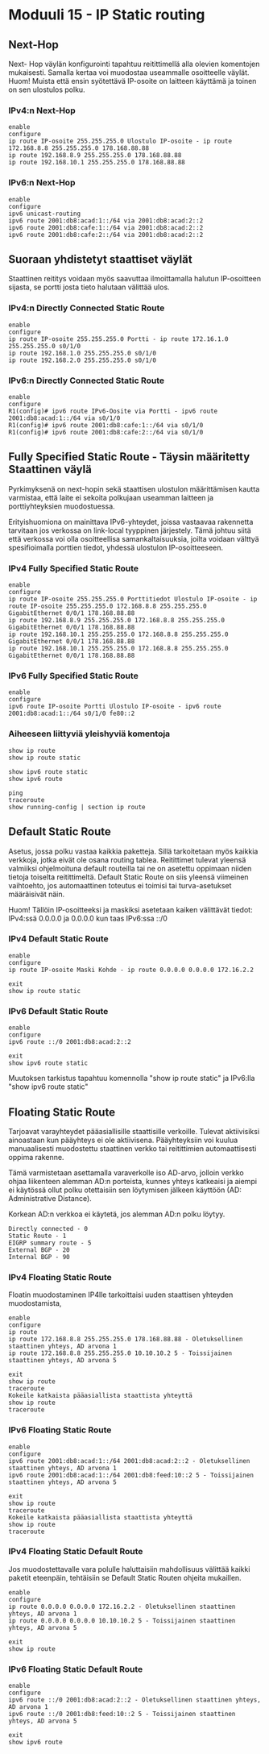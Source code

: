 # Moduuli 15 - IP Static routing

## Next-Hop
Next- Hop väylän konfigurointi tapahtuu reitittimellä alla olevien komentojen mukaisesti. Samalla kertaa voi muodostaa useammalle osoitteelle väylät.
Huom! Muista että ensin syötettävä IP-osoite on laitteen käyttämä ja toinen on sen ulostulos polku. 

### IPv4:n Next-Hop

    enable
    configure
    ip route IP-osoite 255.255.255.0 Ulostulo IP-osoite - ip route 172.168.8.8 255.255.255.0 178.168.88.88
    ip route 192.168.8.9 255.255.255.0 178.168.88.88
    ip route 192.168.10.1 255.255.255.0 178.168.88.88

### IPv6:n Next-Hop

    enable
    configure
    ipv6 unicast-routing
    ipv6 route 2001:db8:acad:1::/64 via 2001:db8:acad:2::2
    ipv6 route 2001:db8:cafe:1::/64 via 2001:db8:acad:2::2
    ipv6 route 2001:db8:cafe:2::/64 via 2001:db8:acad:2::2

## Suoraan yhdistetyt staattiset väylät
Staattinen reititys voidaan myös saavuttaa ilmoittamalla halutun IP-osoitteen sijasta, se portti josta tieto halutaan välittää ulos.

### IPv4:n Directly Connected Static Route

    enable
    configure
    ip route IP-osoite 255.255.255.0 Portti - ip route 172.16.1.0 255.255.255.0 s0/1/0
    ip route 192.168.1.0 255.255.255.0 s0/1/0
    ip route 192.168.2.0 255.255.255.0 s0/1/0

### IPv6:n Directly Connected Static Route
    
    enable
    configure
    R1(config)# ipv6 route IPv6-Oosite via Portti - ipv6 route 2001:db8:acad:1::/64 via s0/1/0
    R1(config)# ipv6 route 2001:db8:cafe:1::/64 via s0/1/0
    R1(config)# ipv6 route 2001:db8:cafe:2::/64 via s0/1/0

## Fully Specified Static Route - Täysin määritetty Staattinen väylä
Pyrkimyksenä on next-hopin sekä staattisen ulostulon määrittämisen kautta varmistaa, että laite ei sekoita polkujaan useamman laitteen ja porttiyhteyksien muodostuessa.

Erityishuomiona on mainittava IPv6-yhteydet, joissa vastaavaa rakennetta tarvitaan jos verkossa on link-local tyyppinen järjestely.
Tämä johtuu siitä että verkossa voi olla osoitteellisa samankaltaisuuksia, joilta voidaan välttyä spesifioimalla porttien tiedot, yhdessä ulostulon IP-osoitteeseen.

### IPv4 Fully Specified Static Route

    enable
    configure
    ip route IP-osoite 255.255.255.0 Porttitiedot Ulostulo IP-osoite - ip route IP-osoite 255.255.255.0 172.168.8.8 255.255.255.0 GigabitEthernet 0/0/1 178.168.88.88
    ip route 192.168.8.9 255.255.255.0 172.168.8.8 255.255.255.0 GigabitEthernet 0/0/1 178.168.88.88
    ip route 192.168.10.1 255.255.255.0 172.168.8.8 255.255.255.0 GigabitEthernet 0/0/1 178.168.88.88
    ip route 192.168.10.1 255.255.255.0 172.168.8.8 255.255.255.0 GigabitEthernet 0/0/1 178.168.88.88

### IPv6 Fully Specified Static Route

    enable
    configure
    ipv6 route IP-osoite Portti Ulostulo IP-osoite - ipv6 route 2001:db8:acad:1::/64 s0/1/0 fe80::2


### Aiheeseen liittyviä yleishyviä komentoja

    show ip route
    show ip route static

    show ipv6 route static
    show ipv6 route

    ping
    traceroute
    show running-config | section ip route

## Default Static Route

Asetus, jossa polku vastaa kaikkia paketteja. Sillä tarkoitetaan myös kaikkia verkkoja, jotka eivät ole osana routing tablea.
Reitittimet tulevat yleensä valmiiksi ohjelmoituna default routeilla tai ne on asetettu oppimaan niiden tietoja toiselta reitittimeltä.
Default Static Route on siis yleensä viimeinen vaihtoehto, jos automaattinen toteutus ei toimisi tai turva-asetukset määräisivät näin.

Huom! Tällöin IP-osoitteeksi ja maskiksi asetetaan kaiken välittävät tiedot: IPv4:ssä 0.0.0.0 ja 0.0.0.0 kun taas IPv6:ssa ::/0

### IPv4 Default Static Route

    enable
    configure
    ip route IP-osoite Maski Kohde - ip route 0.0.0.0 0.0.0.0 172.16.2.2
    
    exit
    show ip route static

### IPv6 Default Static Route

    enable
    configure
    ipv6 route ::/0 2001:db8:acad:2::2
    
    exit
    show ipv6 route static

Muutoksen tarkistus tapahtuu komennolla "show ip route static" ja IPv6:lla "show ipv6 route static"

## Floating Static Route

Tarjoavat varayhteydet pääasiallisille staattisille verkoille. Tulevat aktiivisiksi ainoastaan kun pääyhteys ei ole aktiivisena.
Pääyhteyksiin voi kuulua manuaalisesti muodostettu staattinen verkko tai reitittimien automaattisesti oppima rakenne.

Tämä varmistetaan asettamalla varaverkolle iso AD-arvo, jolloin verkko ohjaa liikenteen alemman AD:n porteista, kunnes yhteys katkeaisi ja aiempi ei käytössä ollut polku otettaisiin sen löytymisen jälkeen käyttöön (AD: Administrative Distance).

Korkean AD:n verkkoa ei käytetä, jos alemman AD:n polku löytyy.

    Directly connected - 0
    Static Route - 1
    EIGRP summary route - 5
    External BGP - 20
    Internal BGP - 90


### IPv4 Floating Static Route

Floatin muodostaminen IP4lle tarkoittaisi uuden staattisen yhteyden muodostamista, 

    enable
    configure
    ip route
    ip route 172.168.8.8 255.255.255.0 178.168.88.88 - Oletuksellinen staattinen yhteys, AD arvona 1
    ip route 172.168.8.8 255.255.255.0 10.10.10.2 5 - Toissijainen staattinen yhteys, AD arvona 5

    exit
    show ip route
    traceroute
    Kokeile katkaista pääasiallista staattista yhteyttä
    show ip route
    traceroute

### IPv6 Floating Static Route

    enable
    configure
    ipv6 route 2001:db8:acad:1::/64 2001:db8:acad:2::2 - Oletuksellinen staattinen yhteys, AD arvona 1
    ipv6 route 2001:db8:acad:1::/64 2001:db8:feed:10::2 5 - Toissijainen staattinen yhteys, AD arvona 5
    
    exit
    show ip route
    traceroute
    Kokeile katkaista pääasiallista staattista yhteyttä
    show ip route
    traceroute

### IPv4 Floating Static Default Route

Jos muodostettavalle vara polulle haluttaisiin mahdollisuus välittää kaikki paketit eteenpäin, tehtäisiin se Default Static Routen ohjeita mukaillen.

    enable
    configure
    ip route 0.0.0.0 0.0.0.0 172.16.2.2 - Oletuksellinen staattinen yhteys, AD arvona 1
    ip route 0.0.0.0 0.0.0.0 10.10.10.2 5 - Toissijainen staattinen yhteys, AD arvona 5
    
    exit
    show ip route

### IPv6 Floating Static Default Route

    enable
    configure
    ipv6 route ::/0 2001:db8:acad:2::2 - Oletuksellinen staattinen yhteys, AD arvona 1
    ipv6 route ::/0 2001:db8:feed:10::2 5 - Toissijainen staattinen yhteys, AD arvona 5
    
    exit
    show ipv6 route
